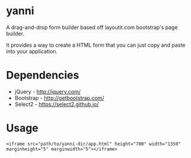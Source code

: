 # yanni
A drag-and-drop form builder based off layoutit.com bootstrap's page builder.

It provides a way to create a HTML form that you can just copy and paste into your application.


# Dependencies
* jQuery - http://jquery.com/
* Bootstrap - http://getbootstrap.com/
* Select2 - https://select2.github.io/

# Usage
```<iframe src="path/to/yanni-dir/app.html" height="700" width="1350" marginheight="5" marginwidth="5"></iframe>```

